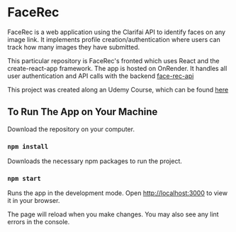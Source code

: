 # FaceRec

FaceRec is a web application using the Clarifai API to identify faces on any image link. It implements profile creation/authentication where users can track how many images they have submitted. 

This particular repository is FaceRec's fronted which uses React and the create-react-app framework. The app is hosted on OnRender. It handles all user authentication and API calls with the backend [face-rec-api](https://github.com/ben-sikora/face-recognition-api)

This project was created along an Udemy Course, which can be found [here](https://www.udemy.com/course/the-complete-web-developer-zero-to-mastery/)

## To Run The App on Your Machine

Download the repository on your computer. 

### `npm install`
Downloads the necessary npm packages to run the project. 

### `npm start`
Runs the app in the development mode.
Open [http://localhost:3000](http://localhost:3000) to view it in your browser. 

The page will reload when you make changes.
You may also see any lint errors in the console.


